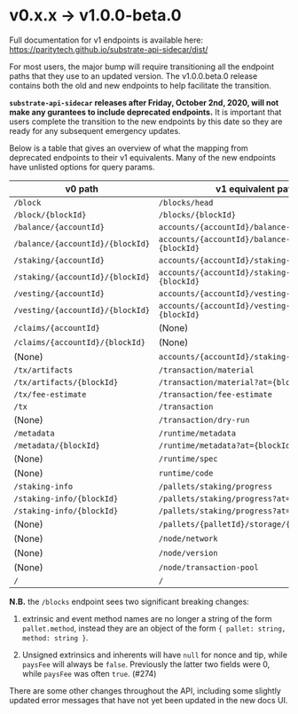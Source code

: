 # v0.x.x &rightarrow; v1.0.0-beta.0

Full documentation for v1 endpoints is available here: https://paritytech.github.io/substrate-api-sidecar/dist/

For most users, the major bump will require transitioning all the endpoint paths
that they use to an updated version. The v1.0.0.beta.0 release contains both the old
and new endpoints to help facilitate the transition.

**`substrate-api-sidecar` releases after Friday, October 2nd, 2020, will not
make any gurantees to include deprecated endpoints.** It is important that users
complete the transition to the new endpoints by this date so they are ready for
any subsequent emergency updates.

Below is a table that gives an overview of what the mapping from
deprecated endpoints to their v1 equivalents. Many of the new
endpoints have unlisted options for query params.

| v0 path                           | v1 equivalent path            	                  |
|--------------------               |---------------------	                            |
| `/block`                          | `/blocks/head`      	                            |
| `/block/{blockId}`                | `/blocks/{blockId}` 	                            |
| `/balance/{accountId}`            | `accounts/{accountId}/balance-info`               |
| `/balance/{accountId}/{blockId}`  | `accounts/{accountId}/balance-info?at={blockId}`  |
| `/staking/{accountId}`            | `accounts/{accountId}/staking-info`               |
| `/staking/{accountId}/{blockId}`  | `accounts/{accountId}/staking-info?at={blockId}`  |
| `/vesting/{accountId}`            | `accounts/{accountId}/vesting-info`               |
| `/vesting/{accountId}/{blockId}`  | `accounts/{accountId}/vesting-info?at={blockId}`  |
| `/claims/{accountId}`             | (None)                                            |
| `/claims/{accountId}/{blockId}`   | (None)                                            |
| (None)                            | `accounts/{accountId}/staking-payouts`            |
| `/tx/artifacts`                   | `/transaction/material`                           |
| `/tx/artifacts/{blockId}`         | `/transaction/material?at={blockId}`              |
| `/tx/fee-estimate`                | `/transaction/fee-estimate`                       |
| `/tx`                             | `/transaction`                                    |
| (None)                            | `/transaction/dry-run`                            |
| `/metadata`                       | `/runtime/metadata`                               |
| `/metadata/{blockId}`             | `/runtime/metadata?at={blockId}`                  |
| (None)                            | `/runtime/spec`                                   |
| (None)                            | `runtime/code`                                    |
| `/staking-info`                   | `/pallets/staking/progress`                       |
| `/staking-info/{blockId}`         | `/pallets/staking/progress?at={blockId}`          |
| `/staking-info/{blockId}`         | `/pallets/staking/progress?at={blockId}`          |
| (None)                            | `/pallets/{palletId}/storage/{storageItemId}`     |
| (None)                            | `/node/network`                                   |
| (None)                            | `/node/version`                                   |
| (None)                            | `/node/transaction-pool`                          |
| `/`                               | `/`

**N.B.** the `/blocks` endpoint sees two significant breaking changes:

1) extrinsic and event method names are no longer a string of the form
`pallet.method`, instead they are an object of the form
`{ pallet: string, method: string }`.

2) Unsigned extrinsics and inherents will have `null` for nonce and tip, while
`paysFee` will always be `false`. Previously the latter two fields were 0, while
`paysFee` was often `true`. (#274)

There are some other changes throughout the API, including some slightly updated
error messages that have not yet been updated in the new docs UI.
